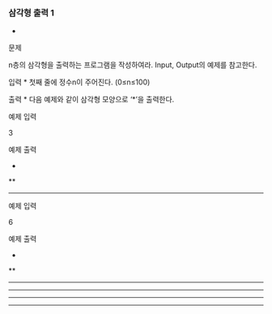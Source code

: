 ### 삼각형 출력 1
*
문제

n층의 삼각형을 출력하는 프로그램을 작성하여라. Input, Output의 예제를 참고한다.

 
입력
*
첫째 줄에 정수n이 주어진다. (0≤n≤100)

 
출력
*
다음 예제와 같이 삼각형 모양으로 ‘*’을 출력한다.

 
예제 입력

3

예제 출력

*
**
***

 
예제 입력

6

예제 출력

*
**
***
****
*****
******
